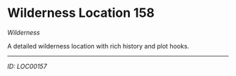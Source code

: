 # Wilderness Location 158

*Wilderness*

A detailed wilderness location with rich history and plot hooks.

---
*ID: LOC00157*